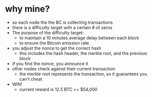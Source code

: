 # why mine?

  - so each node the the BC is collecting transactions
  - there is a difficulty target with a certain # of zeros
  - The purpose of the difficulty target:
    - to maintain a 10 minutes average delay between each block
    - to ensure the Bitcoin emission rate.
  - you adjust the nonce to get the correct hash
    - this includes the hash header, the merkle root, and the previous block
  - if you find the nonce, you announce it
  - other nodes check against their current transaction
    - the merkle root represents the transaction, so it guarantees you can't cheat
  - WIN!
    - current reward is 12.5 BTC == $54,000
